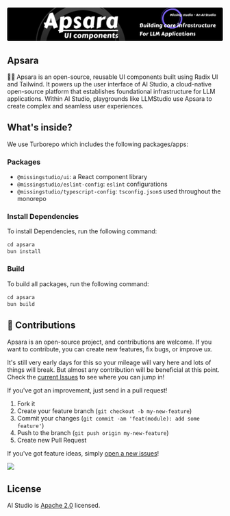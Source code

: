 ![Missing studio](/.github/apsara.png)

## Apsara
🧚‍♀️ Apsara is an open-source, reusable UI components built using Radix UI and Tailwind. It powers up the user interface of AI Studio, a cloud-native open-source platform that establishes foundational infrastructure for LLM applications. Within AI Studio, playgrounds like LLMStudio use Apsara to create complex and seamless user experiences.


## What's inside?

We use Turborepo which includes the following packages/apps:

### Packages
- `@missingstudio/ui`: a React component library
- `@missingstudio/eslint-config`: `eslint` configurations
- `@missingstudio/typescript-config`: `tsconfig.json`s used throughout the monorepo

### Install Dependencies

To install Dependencies, run the following command:

```
cd apsara
bun install
```

### Build

To build all packages, run the following command:

```
cd apsara
bun build
```

## 🫶 Contributions
Apsara is an open-source project, and  contributions are welcome. If you want to contribute, you can create new features, fix bugs, or improve ux. 

It's still very early days for this so your mileage will vary here and lots of things will break. But almost any contribution will be beneficial at this point. Check the [current Issues](https://github.com/missingstudio/apsara/issues) to see where you can jump in!

If you've got an improvement, just send in a pull request!

1. Fork it
2. Create your feature branch (`git checkout -b my-new-feature`)
3. Commit your changes (`git commit -am 'feat(module): add some feature'`)
4. Push to the branch (`git push origin my-new-feature`)
5. Create new Pull Request

If you've got feature ideas, simply [open a new issues](https://github.com/missingstudio/apsara/issues/new)!


<a href="https://github.com/missingstudio/studio/graphs/contributors">
  <img src="https://contrib.rocks/image?repo=missingstudio/studio" />
</a>

## License
AI Studio is [Apache 2.0](https://github.com/missingstudio/apsara/blob/main/LICENSE) licensed.